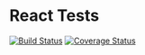# React Tests

[![Build Status](https://travis-ci.org/gjlacerda/react-tests.svg?branch=master)](https://travis-ci.org/gjlacerda/react-tests) [![Coverage Status](https://coveralls.io/repos/github/gjlacerda/react-tests/badge.svg?branch=master)](https://coveralls.io/github/gjlacerda/react-tests?branch=master)